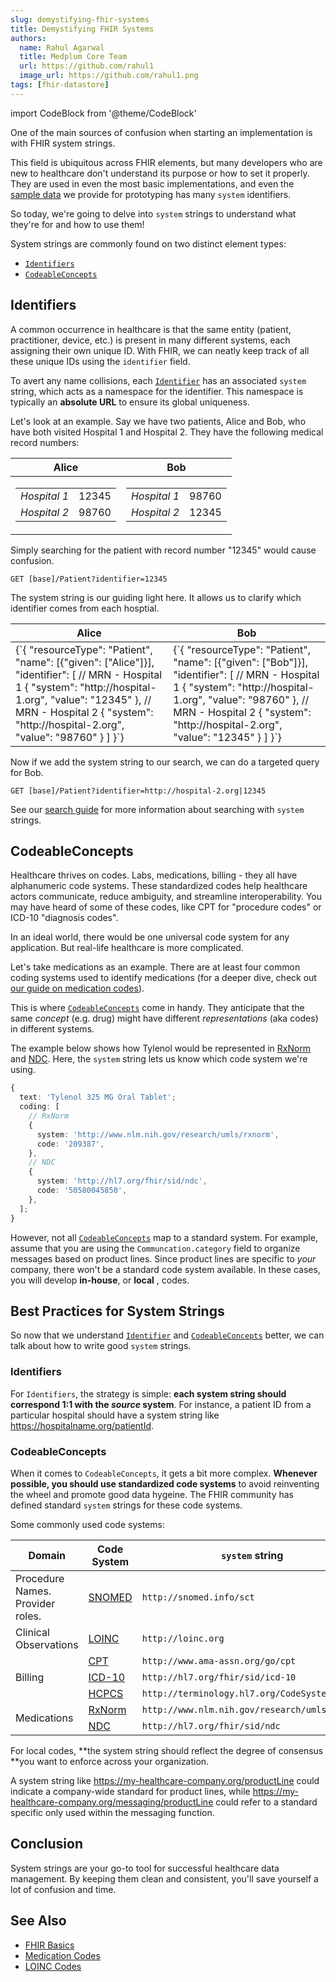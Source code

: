 ```yaml
---
slug: demystifying-fhir-systems
title: Demystifying FHIR Systems
authors:
  name: Rahul Agarwal
  title: Medplum Core Team
  url: https://github.com/rahul1
  image_url: https://github.com/rahul1.png
tags: [fhir-datastore]
---
```


import CodeBlock from '@theme/CodeBlock'

One of the main sources of confusion when starting an implementation is with FHIR system strings.

This field is ubiquitous across FHIR elements, but many developers who are new to healthcare don't understand its purpose or how to set it properly. They are used in even the most basic implementations, and even the [sample data](/docs/tutorials/importing-sample-data) we provide for prototyping has many `system` identifiers.

So today, we're going to delve into `system` strings to understand what they're for and how to use them!

System strings are commonly found on two distinct element types:

- [`Identifiers`](/docs/fhir-basics#naming-data-identifiers)
- [`CodeableConcepts`](/docs/fhir-basics#standardizing-data-codeable-concepts)

## Identifiers

A common occurrence in healthcare is that the same entity (patient, practitioner, device, etc.) is present in many different systems, each assigning their own unique ID. With FHIR, we can neatly keep track of all these unique IDs using the `identifier` field.

To avert any name collisions, each [`Identifier`](/docs/fhir-basics#naming-data-identifiers) has an associated `system` string, which acts as a namespace for the identifier. This namespace is typically an **absolute URL** to ensure its global uniqueness.

Let's look at an example. Say we have two patients, Alice and Bob, who have both visited Hospital 1 and Hospital 2. They have the following medical record numbers:

<table>
    <thead>
        <tr>
            <th>Alice</th>
            <th>Bob</th>
        </tr>
    </thead>
    <tbody>
        <tr>
            <td>
                <table>
                    <tbody>
                        <tr>
                            <td><em>Hospital 1</em></td>
                            <td>12345</td>
                        </tr>
                        <tr>
                            <td><em>Hospital 2</em></td>
                            <td>98760</td>
                        </tr>
                    </tbody>
                </table>
            </td>
            <td>
                <table>
                    <tbody>
                        <tr>
                            <td><em>Hospital 1</em></td>
                            <td>98760</td>
                        </tr>
                        <tr>
                            <td><em>Hospital 2</em></td>
                            <td>12345</td>
                        </tr>
                    </tbody>
                </table>
            </td>
        </tr>
    </tbody>
</table>

Simply searching for the patient with record number "12345" would cause confusion.

```curl
GET [base]/Patient?identifier=12345
```

The system string is our guiding light here. It allows us to clarify which identifier comes from each hosptial.

<table>
    <thead>
        <tr>
            <th>Alice</th>
            <th>Bob</th>
        </tr>
    </thead>
    <tbody>
        <tr>
            <td>
                <CodeBlock language="js">
{`{
  "resourceType": "Patient",
  "name": [{"given": ["Alice"]}],
  "identifier": [
    // MRN - Hospital 1
    {
      "system": "http://hospital-1.org",
      "value": "12345"
    },
    // MRN - Hospital 2
    {
      "system": "http://hospital-2.org",
      "value": "98760"
    }
  ]
}`}
            	</CodeBlock>
            </td>
            <td>
                <CodeBlock language="js">
            		{`{
  "resourceType": "Patient",
  "name": [{"given": ["Bob"]}],
  "identifier": [
    // MRN - Hospital 1
    {
      "system": "http://hospital-1.org",
      "value": "98760"
    },
    // MRN - Hospital 2
    {
      "system": "http://hospital-2.org",
      "value": "12345"
    }
  ]
}`}
            	</CodeBlock>
            </td>
        </tr>
    </tbody>
</table>

Now if we add the system string to our search, we can do a targeted query for Bob.

```curl
GET [base]/Patient?identifier=http://hospital-2.org|12345
```

See our [search guide](/docs/search/basic-search#token) for more information about searching with `system` strings.

## CodeableConcepts

Healthcare thrives on codes. Labs, medications, billing - they all have alphanumeric code systems. These standardized codes help healthcare actors communicate, reduce ambiguity, and streamline interoperability. You may have heard of some of these codes, like CPT for "procedure codes" or ICD-10 "diagnosis codes".

In an ideal world, there would be one universal code system for any application. But real-life healthcare is more complicated.

Let's take medications as an example. There are at least four common coding systems used to identify medications (for a deeper dive, check out [our guide on medication codes](https://www.medplum.com/docs/medications/medication-codes)).

This is where [`CodeableConcepts`](/docs/fhir-basics#standardizing-data-codeable-concepts) come in handy. They anticipate that the same _concept_ (e.g. drug) might have different _representations_ (aka codes) in different systems.

The example below shows how Tylenol would be represented in [RxNorm](/docs/medications/medication-codes#rxnorm) and [NDC](/docs/medications/medication-codes#ndc). Here, the `system` string lets us know which code system we're using.

```ts
{
  text: 'Tylenol 325 MG Oral Tablet';
  coding: [
    // RxNorm
    {
      system: 'http://www.nlm.nih.gov/research/umls/rxnorm',
      code: '209387',
    },
    // NDC
    {
      system: 'http://hl7.org/fhir/sid/ndc',
      code: '50580045850',
    },
  ];
}
```

However, not all [`CodeableConcepts`](/docs/fhir-basics#standardizing-data-codeable-concepts) map to a standard system. For example, assume that you are using the `Communcation.category` field to organize messages based on product lines. Since product lines are specific to _your_ company, there won't be a standard code system available. In these cases, you will develop **in-house**, or **local** , codes.

## Best Practices for System Strings

So now that we understand [`Identifier`](/docs/fhir-basics#naming-data-identifiers) and [`CodeableConcepts`](/docs/fhir-basics#standardizing-data-codeable-concepts) better, we can talk about how to write good `system` strings.

### Identifiers

For `Identifiers`, the strategy is simple: **each system string should correspond 1:1 with the _source_ system**. For instance, a patient ID from a particular hospital should have a system string like https://hospitalname.org/patientId.

### CodeableConcepts

When it comes to `CodeableConcepts`, it gets a bit more complex. **Whenever possible, you should use standardized code systems** to avoid reinventing the wheel and promote good data hygeine. The FHIR community has defined standard `system` strings for these code systems.

Some commonly used code systems:

<table >
<thead>
<tr>
			<th >Domain</th>
			<th >Code System</th>
			<th ><code>system</code> string</th>
		</tr>
</thead>
	<tbody>
    	<tr>
    		<td >Procedure Names. Provider roles.</td>
    		<td ><a href="https://browser.ihtsdotools.org/">SNOMED</a></td>
    		<td ><code>http://snomed.info/sct</code></td>
    	</tr>
    	<tr>
    		<td >Clinical Observations</td>
    		<td ><a href="/docs/careplans/loinc">LOINC</a></td>
    		<td ><code>http://loinc.org</code></td>
    	</tr>
    	<tr>
    		<td rowspan="3">Billing</td>
    		<td ><a href="https://www.ama-assn.org/practice-management/cpt/cpt-overview-and-code-approval#:~:text=CPT%C2%AE%20code%3F-,What%20is%20a%20CPT%C2%AE%20code%3F,reporting%2C%20increase%20accuracy%20and%20efficiency">CPT</a></td>
    		<td ><code>http://www.ama-assn.org/go/cpt</code></td>
    	</tr>
    	<tr>
    		<td ><a href="https://www.cms.gov/medicare/coordination-benefits-recovery-overview/icd-code-lists">ICD-10</a></td>
    		<td ><code>http://hl7.org/fhir/sid/icd-10</code></td>
    	</tr>
    	<tr>
    		<td ><a href="https://www.cms.gov/medicare/coding/medhcpcsgeninfo">HCPCS</a></td>
    		<td ><code>http://terminology.hl7.org/CodeSystem/HCPCS</code></td>
    	</tr>
    	<tr>
    		<td rowspan="2">Medications</td>
    		<td ><a href="/docs/medications/medication-codes#rxnorm">RxNorm</a></td>
    		<td ><code>http://www.nlm.nih.gov/research/umls/rxnorm</code></td>
    	</tr>
    	<tr>
    		<td ><a href="/docs/medications/medication-codes#ndc">NDC</a></td>
    		<td ><code>http://hl7.org/fhir/sid/ndc</code></td>
    	</tr>
    </tbody>

</table>

For local codes, **the system string should reflect the degree of consensus **you want to enforce across your organization.

A system string like https://my-healthcare-company.org/productLine could indicate a company-wide standard for product lines, while https://my-healthcare-company.org/messaging/productLine could refer to a standard specific only used within the messaging function.

## Conclusion

System strings are your go-to tool for successful healthcare data management. By keeping them clean and consistent, you'll save yourself a lot of confusion and time.

## See Also

- [FHIR Basics](/docs/fhir-basics)
- [Medication Codes](/docs/medications/medication-codes)
- [LOINC Codes](/docs/careplans/loinc)
